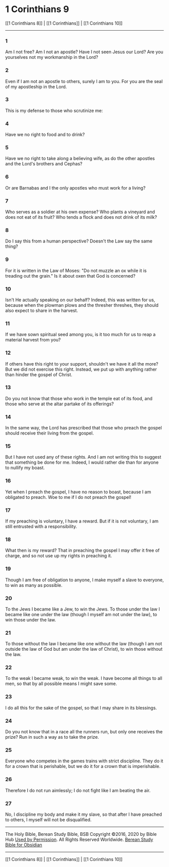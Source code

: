 # 1 Corinthians 9

[[1 Corinthians 8]] | [[1 Corinthians]] | [[1 Corinthians 10]]

---

### 1
Am I not free? Am I not an apostle? Have I not seen Jesus our Lord? Are you yourselves not my workmanship in the Lord?

### 2
Even if I am not an apostle to others, surely I am to you. For you are the seal of my apostleship in the Lord.

### 3
This is my defense to those who scrutinize me:

### 4
Have we no right to food and to drink?

### 5
Have we no right to take along a believing wife, as do the other apostles and the Lord's brothers and Cephas?

### 6
Or are Barnabas and I the only apostles who must work for a living?

### 7
Who serves as a soldier at his own expense? Who plants a vineyard and does not eat of its fruit? Who tends a flock and does not drink of its milk?

### 8
Do I say this from a human perspective? Doesn't the Law say the same thing?

### 9
For it is written in the Law of Moses: "Do not muzzle an ox while it is treading out the grain." Is it about oxen that God is concerned?

### 10
Isn't He actually speaking on our behalf? Indeed, this was written for us, because when the plowman plows and the thresher threshes, they should also expect to share in the harvest.

### 11
If we have sown spiritual seed among you, is it too much for us to reap a material harvest from you?

### 12
If others have this right to your support, shouldn't we have it all the more? But we did not exercise this right. Instead, we put up with anything rather than hinder the gospel of Christ.

### 13
Do you not know that those who work in the temple eat of its food, and those who serve at the altar partake of its offerings?

### 14
In the same way, the Lord has prescribed that those who preach the gospel should receive their living from the gospel.

### 15
But I have not used any of these rights. And I am not writing this to suggest that something be done for me. Indeed, I would rather die than for anyone to nullify my boast.

### 16
Yet when I preach the gospel, I have no reason to boast, because I am obligated to preach. Woe to me if I do not preach the gospel!

### 17
If my preaching is voluntary, I have a reward. But if it is not voluntary, I am still entrusted with a responsibility.

### 18
What then is my reward? That in preaching the gospel I may offer it free of charge, and so not use up my rights in preaching it.

### 19
Though I am free of obligation to anyone, I make myself a slave to everyone, to win as many as possible.

### 20
To the Jews I became like a Jew, to win the Jews. To those under the law I became like one under the law (though I myself am not under the law), to win those under the law.

### 21
To those without the law I became like one without the law (though I am not outside the law of God but am under the law of Christ), to win those without the law.

### 22
To the weak I became weak, to win the weak. I have become all things to all men, so that by all possible means I might save some.

### 23
I do all this for the sake of the gospel, so that I may share in its blessings.

### 24
Do you not know that in a race all the runners run, but only one receives the prize? Run in such a way as to take the prize.

### 25
Everyone who competes in the games trains with strict discipline. They do it for a crown that is perishable, but we do it for a crown that is imperishable.

### 26
Therefore I do not run aimlessly; I do not fight like I am beating the air.

### 27
No, I discipline my body and make it my slave, so that after I have preached to others, I myself will not be disqualified.

---

The Holy Bible, Berean Study Bible, BSB
Copyright ©2016, 2020 by Bible Hub
[Used by Permission](https://berean.bible/terms.htm). All Rights Reserved Worldwide.
[Berean Study Bible for Obsidian](https://github.com/gapmiss/berean-study-bible-for-obsidian)

---

[[1 Corinthians 8]] | [[1 Corinthians]] | [[1 Corinthians 10]]

